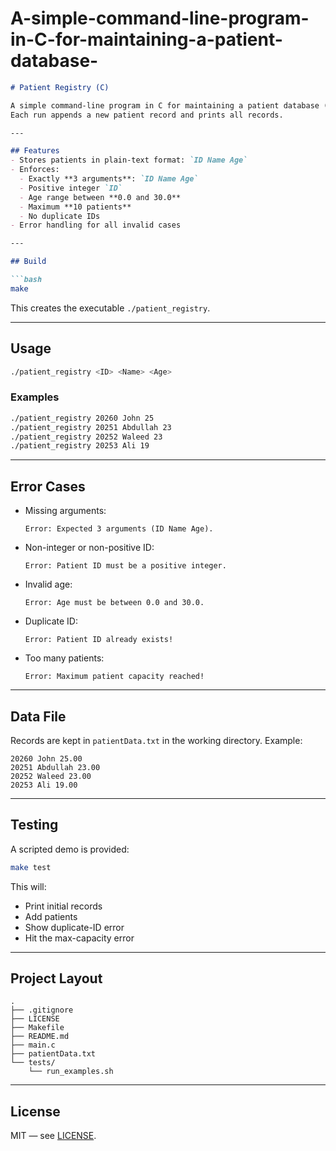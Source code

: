 # A-simple-command-line-program-in-C-for-maintaining-a-patient-database-


````markdown
# Patient Registry (C)

A simple command-line program in C for maintaining a patient database (`patientData.txt`).  
Each run appends a new patient record and prints all records.

---

## Features
- Stores patients in plain-text format: `ID Name Age`
- Enforces:
  - Exactly **3 arguments**: `ID Name Age`
  - Positive integer `ID`
  - Age range between **0.0 and 30.0**
  - Maximum **10 patients**
  - No duplicate IDs
- Error handling for all invalid cases

---

## Build

```bash
make
````

This creates the executable `./patient_registry`.

---

## Usage

```bash
./patient_registry <ID> <Name> <Age>
```

### Examples

```bash
./patient_registry 20260 John 25
./patient_registry 20251 Abdullah 23
./patient_registry 20252 Waleed 23
./patient_registry 20253 Ali 19
```

---

## Error Cases

* Missing arguments:

  ```
  Error: Expected 3 arguments (ID Name Age).
  ```

* Non-integer or non-positive ID:

  ```
  Error: Patient ID must be a positive integer.
  ```

* Invalid age:

  ```
  Error: Age must be between 0.0 and 30.0.
  ```

* Duplicate ID:

  ```
  Error: Patient ID already exists!
  ```

* Too many patients:

  ```
  Error: Maximum patient capacity reached!
  ```

---

## Data File

Records are kept in `patientData.txt` in the working directory.
Example:

```
20260 John 25.00
20251 Abdullah 23.00
20252 Waleed 23.00
20253 Ali 19.00
```

---

## Testing

A scripted demo is provided:

```bash
make test
```

This will:

* Print initial records
* Add patients
* Show duplicate-ID error
* Hit the max-capacity error

---

## Project Layout

```
.
├── .gitignore
├── LICENSE
├── Makefile
├── README.md
├── main.c
├── patientData.txt
└── tests/
    └── run_examples.sh
```

---

## License

MIT — see [LICENSE](LICENSE).



